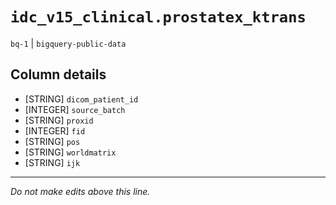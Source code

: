 # `idc_v15_clinical.prostatex_ktrans`
`bq-1` | `bigquery-public-data`

## Column details
* [STRING]    `dicom_patient_id`
* [INTEGER]   `source_batch`
* [STRING]    `proxid`
* [INTEGER]   `fid`
* [STRING]    `pos`
* [STRING]    `worldmatrix`
* [STRING]    `ijk`

-------------------------------------------------------------------------------
*Do not make edits above this line.*
